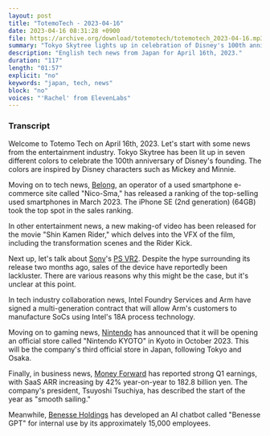 ```yaml
---
layout: post
title: "TotemoTech - 2023-04-16"
date: 2023-04-16 08:31:28 +0900
file: https://archive.org/download/totemotech/totemotech_2023-04-16.mp3
summary: "Tokyo Skytree lights up in celebration of Disney's 100th anniversary, PSVR2 sales slump, Arm collaborates with Intel Foundry Services & more…"
description: "English tech news from Japan for April 16th, 2023."
duration: "117"
length: "01:57"
explicit: "no"
keywords: "japan, tech, news"
block: "no"
voices: "'Rachel' from ElevenLabs"
---
```


### Transcript

Welcome to Totemo Tech on April 16th, 2023. Let's start with some news from the entertainment industry. Tokyo Skytree has been lit up in seven different colors to celebrate the 100th anniversary of Disney's founding. The colors are inspired by Disney characters such as Mickey and Minnie.

Moving on to tech news, [Belong](/companies/belong), an operator of a used smartphone e-commerce site called "Nico-Sma," has released a ranking of the top-selling used smartphones in March 2023. The iPhone SE (2nd generation) (64GB) took the top spot in the sales ranking.

In other entertainment news, a new making-of video has been released for the movie "Shin Kamen Rider," which delves into the VFX of the film, including the transformation scenes and the Rider Kick.

Next up, let's talk about [Sony](/companies/sony)'s [PS VR2](https://www.playstation.com/ja-jp/ps-vr2/). Despite the hype surrounding its release two months ago, sales of the device have reportedly been lackluster. There are various reasons why this might be the case, but it's unclear at this point.

In tech industry collaboration news, Intel Foundry Services and Arm have signed a multi-generation contract that will allow Arm's customers to manufacture SoCs using Intel's 18A process technology.

Moving on to gaming news, [Nintendo](/companies/nintendo) has announced that it will be opening an official store called "Nintendo KYOTO" in Kyoto in October 2023. This will be the company's third official store in Japan, following Tokyo and Osaka.

Finally, in business news, [Money Forward](/companies/money-forward) has reported strong Q1 earnings, with SaaS ARR increasing by 42% year-on-year to 182.8 billion yen. The company's president, Tsuyoshi Tsuchiya, has described the start of the year as "smooth sailing."

Meanwhile, [Benesse Holdings](/companies/benesse) has developed an AI chatbot called "Benesse GPT" for internal use by its approximately 15,000 employees.
